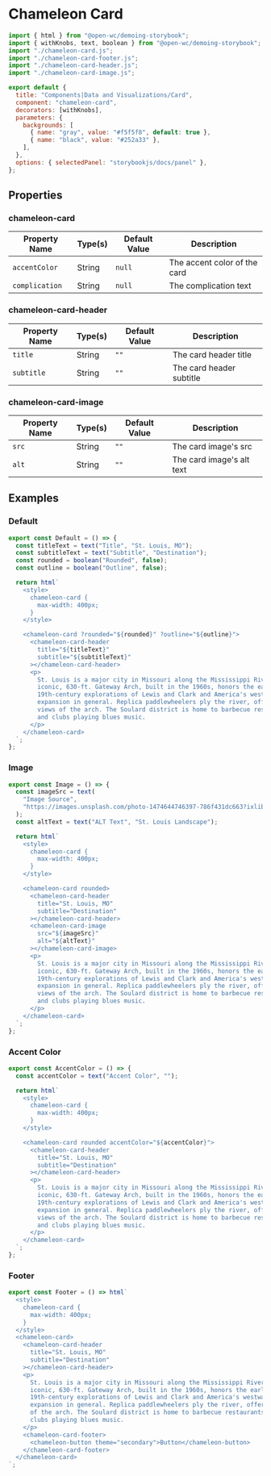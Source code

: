 # Chameleon Card

```js script
import { html } from "@open-wc/demoing-storybook";
import { withKnobs, text, boolean } from "@open-wc/demoing-storybook";
import "./chameleon-card.js";
import "./chameleon-card-footer.js";
import "./chameleon-card-header.js";
import "./chameleon-card-image.js";

export default {
  title: "Components|Data and Visualizations/Card",
  component: "chameleon-card",
  decorators: [withKnobs],
  parameters: {
    backgrounds: [
      { name: "gray", value: "#f5f5f8", default: true },
      { name: "black", value: "#252a33" },
    ],
  },
  options: { selectedPanel: "storybookjs/docs/panel" },
};
```

## Properties

### chameleon-card

| Property Name  | Type(s) | Default Value | Description                  |
| -------------- | ------- | ------------- | ---------------------------- |
| `accentColor`  | String  | `null`        | The accent color of the card |
| `complication` | String  | `null`        | The complication text        |

### chameleon-card-header

| Property Name | Type(s) | Default Value | Description              |
| ------------- | ------- | ------------- | ------------------------ |
| `title`       | String  | `""`          | The card header title    |
| `subtitle`    | String  | `""`          | The card header subtitle |

### chameleon-card-image

| Property Name | Type(s) | Default Value | Description               |
| ------------- | ------- | ------------- | ------------------------- |
| `src`         | String  | `""`          | The card image's src      |
| `alt`         | String  | `""`          | The card image's alt text |

## Examples

### Default

```js preview-story
export const Default = () => {
  const titleText = text("Title", "St. Louis, MO");
  const subtitleText = text("Subtitle", "Destination");
  const rounded = boolean("Rounded", false);
  const outline = boolean("Outline", false);

  return html`
    <style>
      chameleon-card {
        max-width: 400px;
      }
    </style>

    <chameleon-card ?rounded="${rounded}" ?outline="${outline}">
      <chameleon-card-header
        title="${titleText}"
        subtitle="${subtitleText}"
      ></chameleon-card-header>
      <p>
        St. Louis is a major city in Missouri along the Mississippi River. Its
        iconic, 630-ft. Gateway Arch, built in the 1960s, honors the early
        19th-century explorations of Lewis and Clark and America's westward
        expansion in general. Replica paddlewheelers ply the river, offering
        views of the arch. The Soulard district is home to barbecue restaurants
        and clubs playing blues music.
      </p>
    </chameleon-card>
  `;
};
```

### Image

```js preview-story
export const Image = () => {
  const imageSrc = text(
    "Image Source",
    "https://images.unsplash.com/photo-1474644746397-786f431dc663?ixlib=rb-1.2.1&ixid=eyJhcHBfaWQiOjEyMDd9&auto=format&fit=crop&w=1080&q=80"
  );
  const altText = text("ALT Text", "St. Louis Landscape");

  return html`
    <style>
      chameleon-card {
        max-width: 400px;
      }
    </style>

    <chameleon-card rounded>
      <chameleon-card-header
        title="St. Louis, MO"
        subtitle="Destination"
      ></chameleon-card-header>
      <chameleon-card-image
        src="${imageSrc}"
        alt="${altText}"
      ></chameleon-card-image>
      <p>
        St. Louis is a major city in Missouri along the Mississippi River. Its
        iconic, 630-ft. Gateway Arch, built in the 1960s, honors the early
        19th-century explorations of Lewis and Clark and America's westward
        expansion in general. Replica paddlewheelers ply the river, offering
        views of the arch. The Soulard district is home to barbecue restaurants
        and clubs playing blues music.
      </p>
    </chameleon-card>
  `;
};
```

### Accent Color

```js preview-story
export const AccentColor = () => {
  const accentColor = text("Accent Color", "");

  return html`
    <style>
      chameleon-card {
        max-width: 400px;
      }
    </style>

    <chameleon-card rounded accentColor="${accentColor}">
      <chameleon-card-header
        title="St. Louis, MO"
        subtitle="Destination"
      ></chameleon-card-header>
      <p>
        St. Louis is a major city in Missouri along the Mississippi River. Its
        iconic, 630-ft. Gateway Arch, built in the 1960s, honors the early
        19th-century explorations of Lewis and Clark and America's westward
        expansion in general. Replica paddlewheelers ply the river, offering
        views of the arch. The Soulard district is home to barbecue restaurants
        and clubs playing blues music.
      </p>
    </chameleon-card>
  `;
};
```

### Footer

```js preview-story
export const Footer = () => html`
  <style>
    chameleon-card {
      max-width: 400px;
    }
  </style>
  <chameleon-card>
    <chameleon-card-header
      title="St. Louis, MO"
      subtitle="Destination"
    ></chameleon-card-header>
    <p>
      St. Louis is a major city in Missouri along the Mississippi River. Its
      iconic, 630-ft. Gateway Arch, built in the 1960s, honors the early
      19th-century explorations of Lewis and Clark and America's westward
      expansion in general. Replica paddlewheelers ply the river, offering views
      of the arch. The Soulard district is home to barbecue restaurants and
      clubs playing blues music.
    </p>
    <chameleon-card-footer>
      <chameleon-button theme="secondary">Button</chameleon-button>
    </chameleon-card-footer>
  </chameleon-card>
`;
```

